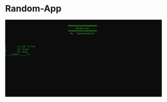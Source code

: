 # Random-App

![image alt](https://github.com/iqbalekositi/Random-App/blob/9fbda7108a91b6996fbf2fe01d46d782c500a311/Screenshoot.jpg)
